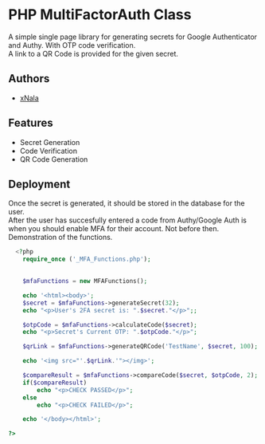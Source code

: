 
# PHP MultiFactorAuth Class




A simple single page library for generating secrets for Google Authenticator and Authy. With OTP code verification.  
A link to a QR Code is provided for the given secret.

## Authors

- [xNala](https://github.com/xNala/)


## Features

- Secret Generation
- Code Verification
- QR Code Generation
## Deployment

Once the secret is generated, it should be stored in the database for the user.  
After the user has succesfully entered a code from Authy/Google Auth is when you should enable MFA for their account. Not before then.  
Demonstration of the functions.  

```php
  <?php
    require_once ('_MFA_Functions.php');

    
    $mfaFunctions = new MFAFunctions();

    echo '<html><body>';
    $secret = $mfaFunctions->generateSecret(32);
    echo "<p>User's 2FA secret is: ".$secret."</p>";;

    $otpCode = $mfaFunctions->calculateCode($secret);
    echo "<p>Secret's Current OTP: ".$otpCode."</p>";

    $qrLink = $mfaFunctions->generateQRCode('TestName', $secret, 100);

    echo '<img src="'.$qrLink.'"></img>';

    $compareResult = $mfaFunctions->compareCode($secret, $otpCode, 2);
    if($compareResult)
        echo "<p>CHECK PASSED</p>";
    else
        echo "<p>CHECK FAILED</p>";

    echo '</body></html>';

?>
```

